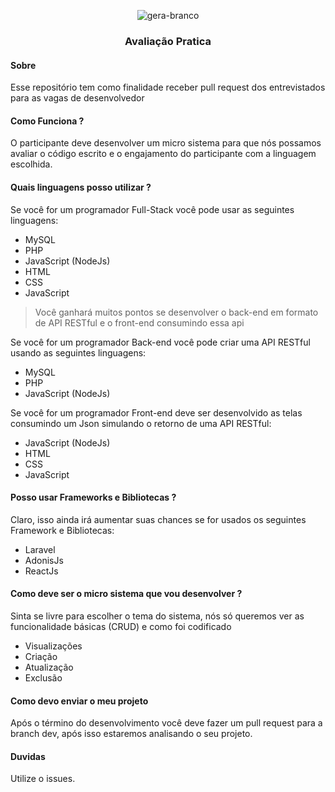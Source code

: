 <p align="center">
    <img src="https://i.ibb.co/W59TMW4/gera-branco.jpg" alt="gera-branco" border="0">
</p>
<p align="center">
  <h3 align="center">Avaliação Pratica</h3>
</p>

#### Sobre
Esse repositório tem como finalidade receber pull request dos entrevistados para as vagas de desenvolvedor

#### Como Funciona ?
O participante deve desenvolver um micro sistema para que nós possamos avaliar o código escrito e o engajamento do participante com a linguagem escolhida.

#### Quais linguagens posso utilizar ?
Se você for um programador Full-Stack você pode usar as seguintes linguagens:
* MySQL
* PHP 
* JavaScript (NodeJs)
* HTML
* CSS
* JavaScript

> Você ganhará muitos pontos se desenvolver o back-end em formato de API RESTful e o front-end consumindo essa api

Se você for um programador Back-end você pode criar uma API RESTful usando as seguintes linguagens:
* MySQL
* PHP
* JavaScript (NodeJs)

Se você for um programador Front-end deve ser desenvolvido as telas consumindo um Json simulando o retorno de uma API RESTful:
* JavaScript (NodeJs)
* HTML
* CSS
* JavaScript

#### Posso usar Frameworks e Bibliotecas ?
Claro, isso ainda irá aumentar suas chances se for usados os seguintes Framework e Bibliotecas:
* Laravel 
* AdonisJs 
* ReactJs

#### Como deve ser o micro sistema que vou desenvolver ?
Sinta se livre para escolher o tema do sistema, nós só queremos ver as funcionalidade básicas (CRUD) e como foi codificado
* Visualizações
* Criação 
* Atualização
* Exclusão

#### Como devo enviar o meu projeto
Após o término do desenvolvimento você deve fazer um pull request para a branch dev, após isso estaremos analisando o seu projeto.

#### Duvidas
Utilize o issues.



